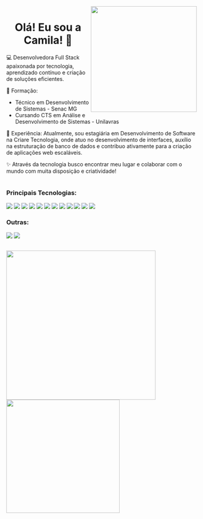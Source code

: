 <img height="280px" align="right"  src="https://media.giphy.com/media/v1.Y2lkPTc5MGI3NjExOGM5eTZoNGg5cnJuOHBycXQyenM4dWtldnN3ODRicjU4bGdibjk5byZlcD12MV9pbnRlcm5hbF9naWZfYnlfaWQmY3Q9cw/paTz7UZbPfTZFRYnnB/giphy.gif" /> 

<div align="center">
  
  # Olá! Eu sou a Camila! 👋
  
</div>

  💻 Desenvolvedora Full Stack apaixonada por tecnologia, aprendizado contínuo e criação de soluções eficientes.

  📖 Formação:
  
  * Técnico em Desenvolvimento de Sistemas - Senac MG
  * Cursando CTS em Análise e Desenvolvimento de Sistemas - Unilavras
  
  🚀 Experiência:
  Atualmente, sou estagiária em Desenvolvimento de Software na Criare Tecnologia, onde atuo no desenvolvimento de interfaces, auxílio na estruturação de banco de dados e contribuo ativamente para a criação de aplicações web escaláveis.
  
  ✨ Através da tecnologia busco encontrar meu lugar e colaborar com o mundo com muita disposição e criatividade! 


#
  
### Principais Tecnologias:
  
  <div>
    <img src="https://img.shields.io/badge/html5-%23E34F26.svg?style=for-the-badge&logo=html5&logoColor=white" />
    <img src="https://img.shields.io/badge/css3-%231572B6.svg?style=for-the-badge&logo=css3&logoColor=white" />
    <img src="https://img.shields.io/badge/SASS-hotpink.svg?style=for-the-badge&logo=SASS&logoColor=white" />
    <img src="https://img.shields.io/badge/javascript-%23323330.svg?style=for-the-badge&logo=javascript&logoColor=%23F7DF1E" />
    <img src="https://img.shields.io/badge/typescript-%23007ACC.svg?style=for-the-badge&logo=typescript&logoColor=white" />
    <img src="https://img.shields.io/badge/react-%2320232a.svg?style=for-the-badge&logo=react&logoColor=%2361DAFB" />
    <img src="https://img.shields.io/badge/Next-black?style=for-the-badge&logo=next.js&logoColor=white" />
    <img src="https://img.shields.io/badge/node.js-6DA55F?style=for-the-badge&logo=node.js&logoColor=white"/>
    <img src="https://img.shields.io/badge/express.js-%23404d59.svg?style=for-the-badge&logo=express&logoColor=%2361DAFB" />
    <img src="https://img.shields.io/badge/mysql-%2300f.svg?style=for-the-badge&logo=mysql&logoColor=white" />
    <img src="https://img.shields.io/badge/sqlite-%2307405e.svg?style=for-the-badge&logo=sqlite&logoColor=white" />
    <img src="https://img.shields.io/badge/postgres-%23316192.svg?style=for-the-badge&logo=postgresql&logoColor=white" />
    
  </div>


### Outras: 

<div >
  <img src="https://img.shields.io/badge/c%23-%23239120.svg?style=for-the-badge&logo=csharp&logoColor=white"/>  
  <img src="https://img.shields.io/badge/php-%23777BB4.svg?style=for-the-badge&logo=php&logoColor=white" />
</div>



 
 ##
 
 <div>
   <img  width="395rem" src="https://github-readme-stats.vercel.app/api?username=camilafbc&show_icons=true&theme=dracula"/>
   
  <img width="300rem" src="https://github-readme-stats.vercel.app/api/top-langs/?username=camilafbc&layout=compact&langs_count=6&theme=dracula"/>
</div>

